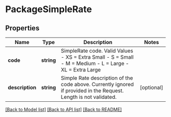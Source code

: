 # PackageSimpleRate

## Properties
Name | Type | Description | Notes
------------ | ------------- | ------------- | -------------
**code** | **string** | SimpleRate code.  Valid Values - XS &#x3D;  Extra Small - S &#x3D;  Small - M &#x3D; Medium - L &#x3D; Large - XL &#x3D; Extra Large | 
**description** | **string** | Simple Rate description of the code above.  Currently ignored if provided in the Request. Length is not validated. | [optional] 

[[Back to Model list]](../../README.md#documentation-for-models) [[Back to API list]](../../README.md#documentation-for-api-endpoints) [[Back to README]](../../README.md)

